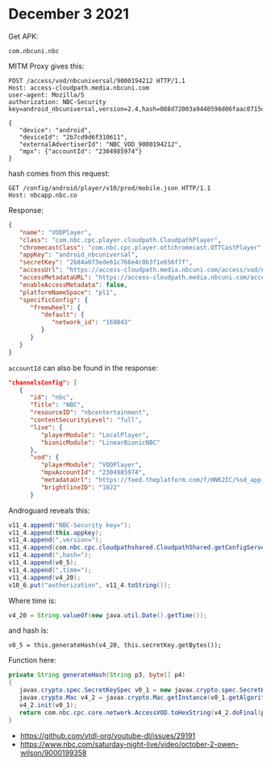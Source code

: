 # December 3 2021

Get APK:

~~~
com.nbcuni.nbc
~~~

MITM Proxy gives this:

~~~
POST /access/vod/nbcuniversal/9000194212 HTTP/1.1
Host: access-cloudpath.media.nbcuni.com
user-agent: Mozilla/5
authorization: NBC-Security key=android_nbcuniversal,version=2.4,hash=008d72003a9440598d06faac0715d2c8aa214e6a60549a55d8e168baf70911ad,time=1638589119812

{
   "device": "android",
   "deviceId": "2b7cd9d6f310611",
   "externalAdvertiserId": "NBC_VOD_9000194212",
   "mpx": {"accountId": "2304985974"}
}
~~~

hash comes from this request:

~~~
GET /config/android/player/v10/prod/mobile.json HTTP/1.1
Host: nbcapp.nbc.co
~~~

Response:

~~~json
{
   "name": "VODPlayer",
   "class": "com.nbc.cpc.player.cloudpath.CloudpathPlayer",
   "chromecastClass": "com.nbc.cpc.player.ottchromecast.OTTCastPlayer",
   "appKey": "android_nbcuniversal",
   "secretKey": "2b84a073ede61c766e4c0b3f1e656f7f",
   "accessUrl": "https://access-cloudpath.media.nbcuni.com/access/vod/nbcuniversal/",
   "accessMetadataURL": "https://access-cloudpath.media.nbcuni.com/access/vod/%s/%s/metadata",
   "enableAccessMetadata": false,
   "platformNameSpace": "pl1",
   "specificConfig": {
      "freewheel": {
         "default": {
            "network_id": "169843"
         }
      }
   }
}
~~~

`accountId` can also be found in the response:

~~~json
"channelsConfig": [
   {
      "id": "nbc",
      "Title": "NBC",
      "resourceID": "nbcentertainment",
      "contentSecurityLevel": "full",
      "live": {
         "playerModule": "LocalPlayer",
         "bionicModule": "LinearBionicNBC"
      },
      "vod": {
         "playerModule": "VODPlayer",
         "mpxAccountId": "2304985974",
         "metadataUrl": "https://feed.theplatform.com/f/HNK2IC/%sd_app_adstitch_v3_prod?byGUID=%s",
         "brightlineID": "1022"
      }
~~~

Androguard reveals this:

~~~java
v11_4.append("NBC-Security key=");
v11_4.append(this.appkey);
v11_4.append(",version=");
v11_4.append(com.nbc.cpc.cloudpathshared.CloudpathShared.getConfigServerVersion());
v11_4.append(",hash=");
v11_4.append(v0_5);
v11_4.append(",time=");
v11_4.append(v4_20);
v10_6.put("authorization", v11_4.toString());
~~~

Where time is:

~~~java
v4_20 = String.valueOf(new java.util.Date().getTime());
~~~

and hash is:

~~~
v0_5 = this.generateHash(v4_20, this.secretKey.getBytes());
~~~

Function here:

~~~java
private String generateHash(String p3, byte[] p4)
{
   javax.crypto.spec.SecretKeySpec v0_1 = new javax.crypto.spec.SecretKeySpec(p4, "HmacSHA256");
   javax.crypto.Mac v4_2 = javax.crypto.Mac.getInstance(v0_1.getAlgorithm());
   v4_2.init(v0_1);
   return com.nbc.cpc.core.network.AccessVOD.toHexString(v4_2.doFinal(p3.getBytes()));
}
~~~

- https://github.com/ytdl-org/youtube-dl/issues/29191
- https://www.nbc.com/saturday-night-live/video/october-2-owen-wilson/9000199358
